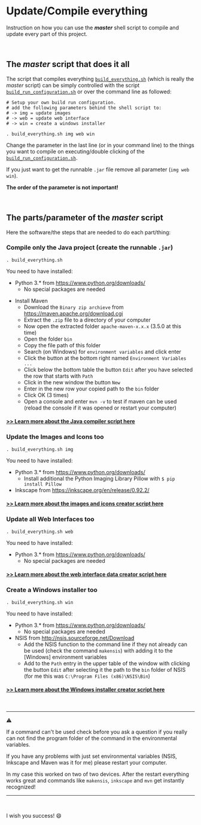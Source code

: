 # Update/Compile everything

Instruction on how you can use the ***master*** shell script to compile and update every part of this project.

<br>

## The *master* script that does it all

The script that compiles everything [`build_everything.sh`](../build_everything.sh) (which is really the *master* script) can be simply controlled with the script [`build_run_configuration.sh`](../build_run_configuration.sh) or over the command line as followed:

```shell
# Setup your own build run configuration.
# add the following parameters behind the shell script to:
# -> img = update images
# -> web = update web interface
# -> win = create a windows installer

. build_everything.sh img web win
```

Change the parameter in the last line (or in your command line) to the things you want to compile on executing/double clicking of the [`build_run_configuration.sh`](../build_run_configuration.sh).

If you just want to get the runnable `.jar` file remove all parameter (`img web win`).

**The order of the parameter is not important!**

<br>

## The parts/parameter of the *master* script

Here the software/the steps that are needed to do each part/thing:

### Compile only the Java project (create the runnable `.jar`)

```shell
. build_everything.sh
```

You need to have installed:

- Python 3.* from https://www.python.org/downloads/
  - No special packages are needed

* Install Maven
  * Download the `Binary zip archieve` from https://maven.apache.org/download.cgi
  * Extract the `.zip` file to a directory of your computer
  * Now open the extracted folder `apache-maven-x.x.x` (3.5.0 at this time)
  * Open the folder `bin`
  * Copy the file path of this folder
  * Search (on Windows) for `environment variables` and click enter
  * Click the button at the bottom right named `Environment Variables ... `
  * Click below the bottom table the button `Edit` after you have selected the row that starts with `Path`
  * Click in the new window the button `New`
  * Enter in the new row your copied path to the `bin` folder
  * Click OK (3 times)
  * Open a console and enter `mvn -v` to test if maven can be used (reload the console if it was opened or restart your computer)

#### [>> Learn more about the Java compiler script here](HOW_TO_JAVA.md)

### Update the Images and Icons too

```shell
. build_everything.sh img
```

You need to have installed:

- Python 3.* from https://www.python.org/downloads/
  - Install additional the Python Imaging Library Pillow  with `$ pip install Pillow`
- Inkscape from https://inkscape.org/en/release/0.92.2/

#### [>> Learn more about the images and icons creator script here](HOW_TO_IMAGES.md)

### Update all Web Interfaces too

```shell
. build_everything.sh web
```

You need to have installed:

- Python 3.* from https://www.python.org/downloads/
  - No special packages are needed

#### [>> Learn more about the web interface data creator script here](HOW_TO_WEB.md)

### Create a Windows installer too

```shell
. build_everything.sh win
```

You need to have installed:

* Python 3.* from https://www.python.org/downloads/
  - No special packages are needed
* NSIS from http://nsis.sourceforge.net/Download
  * Add the NSIS function to the command line if they not already can be used (check the command `makensis`) with adding it to the [Windows] environment variables
  * Add to the `Path` entry in the upper table of the window with clicking the button `Edit` after selecting it the path to the `bin` folder of NSIS (for me this was `C:\Program Files (x86)\NSIS\Bin`)

#### [>> Learn more about the Windows installer creator script here](HOW_TO_NSIS.md)

<br>

---

:warning:

If a command can't be used check before you ask a question if you really can not find the program folder of the command in the environmental variables.

If you have any problems with just set environmental variables (NSIS, Inkscape and Maven was it for me) please restart your computer.

In my case this worked on two of two devices. After the restart everything works great and commands like `makensis`, `inkscape` and `mvn` get instantly recognized!

---

<br>

I wish you success! :smile: